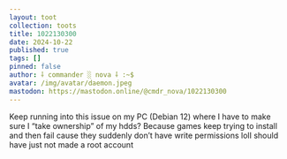 ```yaml
---
layout: toot
collection: toots
title: 1022130300
date: 2024-10-22
published: true
tags: []
pinned: false
author: ⸸ commander ░ nova ⸸ :~$
avatar: /img/avatar/daemon.jpeg
mastodon: https://mastodon.online/@cmdr_nova/1022130300
---
```


Keep running into this issue on my PC (Debian 12) where I have to make sure I “take ownership” of my hdds? Because games keep trying to install and then fail cause they suddenly don’t have write permissions lolI should have just not made a root account
